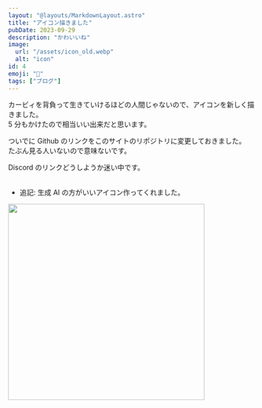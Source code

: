 ```yaml
---
layout: "@layouts/MarkdownLayout.astro"
title: "アイコン描きました"
pubDate: 2023-09-29
description: "かわいいね"
image:
  url: "/assets/icon_old.webp"
  alt: "icon"
id: 4
emoji: "🐳"
tags: ["ブログ"]
---
```


カービィを背負って生きていけるほどの人間じゃないので、アイコンを新しく描きました。  
5 分もかけたので相当いい出来だと思います。

ついでに Github のリンクをこのサイトのリポジトリに変更しておきました。  
たぶん見る人いないので意味ないです。

Discord のリンクどうしようか迷い中です。
<br>
<br>

- 追記: 生成 AI の方がいいアイコン作ってくれました。

<img src="/39rep.com/assets/icon.webp" width="400" height="400"/>
